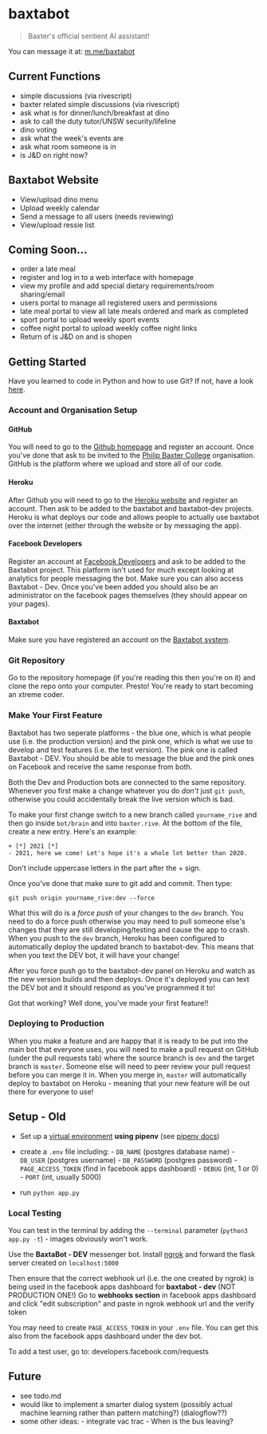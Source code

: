 # baxtabot

> Baxter's official sentient AI assistant!

You can message it at: [m.me/baxtabot](https://m.me/baxtabot)

## Current Functions

- simple discussions (via rivescript)
- baxter related simple discussions (via rivescript)
- ask what is for dinner/lunch/breakfast at dino
- ask to call the duty tutor/UNSW security/lifeline
- dino voting
- ask what the week's events are
- ask what room someone is in
- is J&D on right now?

## Baxtabot Website

- View/upload dino menu
- Upload weekly calendar
- Send a message to all users (needs reviewing)
- View/upload ressie list

## Coming Soon...

- order a late meal
- register and log in to a web interface with homepage
- view my profile and add special dietary requirements/room sharing/email
- users portal to manage all registered users and permissions
- late meal portal to view all late meals ordered and mark as completed
- sport portal to upload weekly sport events
- coffee night portal to upload weekly coffee night links
- Return of is J&D on and is shopen

## Getting Started

Have you learned to code in Python and how to use Git? If not, have a look [here](python_tutorial.md).

### Account and Organisation Setup

#### GitHub

You will need to go to the [Github homepage](https://github.com/) and register an account. Once you've done that ask to be invited to the [Philip  Baxter College](https://github.com/Baxter-College/) organisation. GitHub is the platform where we upload and store all of our code. 

#### Heroku

After Github you will need to go to the [Heroku website](https://id.heroku.com/login) and register an account. Then ask to be added to the baxtabot and baxtabot-dev projects. Heroku is what deploys our code and allows people to actually use baxtabot over the internet (either through the website or by messaging the app).

#### Facebook Developers

Register an account at [Facebook Developers](https://developers.facebook.com) and ask to be added to the Baxtabot project. This platform isn't used for much except looking at analytics for people messaging the bot. Make sure you can also access Baxtabot - Dev. Once you've been added you should also be an administrator on the facebook pages themselves (they should appear on your pages).

#### Baxtabot

Make sure you have registered an account on the [Baxtabot system](http://baxtabot.herokuapp.com). 

### Git Repository

Go to the repository homepage (if you're reading this then you're on it) and clone the repo onto your computer. Presto! You're ready to start becoming an xtreme coder.

### Make Your First Feature

Baxtabot has two seperate platforms - the blue one, which is what people use (i.e. the production version) and the pink one, which is what we use to develop and test features (i.e. the test version). The pink one is called Baxtabot - DEV. You should be able to message the blue and the pink ones on Facebook and receive the same response from both. 

Both the Dev and Production bots are connected to the same repository. Whenever you first make a change whatever you do *don't* just `git push`, otherwise you could accidentally break the live version which is bad.

To make your first change switch to a new branch called `yourname_rive` and then go inside `bot/brain` and into `baxter.rive`. At the bottom of the file, create a new entry. Here's an example:

```
+ [*] 2021 [*]
- 2021, here we come! Let's hope it's a whole lot better than 2020.
```

Don't include uppercase letters in the part after the + sign.

Once you've done that make sure to git add and commit. Then type:

```
git push origin yourname_rive:dev --force
```

What this will do is a *force push* of your changes to the `dev` branch. You need to do a force push otherwise you may need to pull someone else's changes that they are still developing/testing and cause the app to crash. When you push to the `dev` branch, Heroku has been configured to automatically deploy the updated branch to baxtabot-dev. This means that when you text the DEV bot, it will have your change!

After you force push go to the baxtabot-dev panel on Heroku and watch as the new version builds and then deploys. Once it's deployed you can text the DEV bot and it should respond as you've programmed it to!

Got that working? Well done, you've made your first feature!!

### Deploying to Production

When you make a feature and are happy that it is ready to be put into the main bot that everyone uses, you will need to make a pull request on GitHub (under the pull requests tab) where the source branch is `dev` and the target branch is `master`. Someone else will need to peer review your pull request before you can merge it in. When you merge in, `master` will automatically deploy to baxtabot on Heroku - meaning that your new feature will be out there for everyone to use!

## Setup - Old

- Set up a [virtual environment](https://docs.python-guide.org/dev/virtualenvs/) **using pipenv** (see [pipenv docs](https://docs.pipenv.org/))

- create a `.env` file including: - `DB_NAME` (postgres database name) - `DB_USER` (postgres username) - `DB_PASSWORD` (postgres password) - `PAGE_ACCESS_TOKEN` (find in facebook apps dashboard) - `DEBUG` (int, 1 or 0) - `PORT` (int, usually 5000)

- run `python app.py`

### Local Testing

You can test in the terminal by adding the `--terminal` parameter (`python3 app.py -t`) - images obviously won't work.

Use the **BaxtaBot - DEV** messenger bot. Install [ngrok](https://ngrok.com/) and forward the flask server created on `localhost:5000`

Then ensure that the correct webhook url (i.e. the one created by ngrok) is being used in the facebook apps dashboard for **baxtabot - dev** (NOT PRODUCTION ONE!)
Go to **webhooks section** in facebook apps dashboard and click "edit subscription" and paste in ngrok webhook url and the verify token

You may need to create `PAGE_ACCESS_TOKEN` in your `.env` file. You can get this also from the facebook apps dashboard under the dev bot.

To add a test user, go to: developers.facebook.com/requests

## Future

- see todo.md
- would like to implement a smarter dialog system (possibly actual machine learning rather than pattern matching?) (dialogflow??)
- some other ideas: - integrate vac trac - When is the bus leaving?
